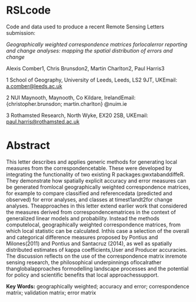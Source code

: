 # RSLcode
Code and data used to produce a recent Remote Sensing Letters submission: 

*Geographically weighted correspondence matrices forlocalerror reporting and change analyses:  mapping the spatial distribution of errors and change*

Alexis Comber1, Chris Brunsdon2, Martin Charlton2, Paul Harris3

1 School of Geography, University of Leeds, Leeds, LS2 9JT, UKEmail: a.comber@leeds.ac.uk

2 NUI Maynooth, Maynooth, Co Kildare, IrelandEmail: {christopher.brunsdon; martin.charlton} @nuim.ie

3 Rothamsted Research, North Wyke, EX20 2SB, UKEmail: paul.harris@rothamsted.ac.uk

# Abstract
This letter describes and applies generic methods for generating local measures from the correspondencetable. These were developed by integrating the functionality of two existing R packages:gwxtabanddiffeR. They demonstrate how spatially explicit accuracy and error measures can be generated fromlocal geographically weighted correspondence matrices, for example to compare classified and referencedata (predicted and observed) for error analyses, and classes at timest1andt2for change analyses. Theapproaches in this letter extend earlier work that considered the measures derived from correspondencematrices in the context of generalized linear models and probability. Instead the methods computelocal, geographically weighted correspondence matrices, from which local statistic can be calculated. Inthis case a selection of the overall and categorical difference measures proposed by Pontius and Milones(2011) and Pontius and Santacruz (2014), as well as spatially distributed estimates of kappa coefficients,User and Producer accuracies. The discussion reflects on the use of the correspondence matrix inremote sensing research, the philosophical underpinnings oflocalrather thanglobalapproaches formodelling landscape processes and the potential for policy and scientific benefits that local approachessupport.

**Key Words:** geographically weighted; accuracy and error; correspondence matrix; validation matrix; error matrix
